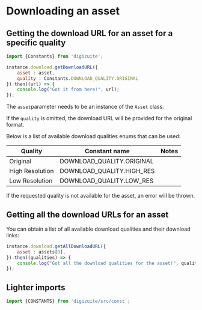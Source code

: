 # Downloading an asset 

## Getting the download URL for an asset for a specific quality

```js
import {Constants} from 'digizuite';

instance.download.getDownloadURL({
    asset : asset,
    quality : Constants.DOWNLOAD_QUALITY.ORIGINAL
}).then((url) => {
    console.log("Got it from here!", url);
});
```

The ```asset```parameter needs to be an instance of the ```Asset``` class. 

If the ```quality``` is omitted, the download URL will be provided for the original format.

Below is a list of available download qualities enums that can be used:

| Quality |Constant name | Notes |
|---------------|--------------------|-------|
| Original | DOWNLOAD_QUALITY.ORIGINAL | |
| High Resolution | DOWNLOAD_QUALITY.HIGH_RES | |
| Low Resolution | DOWNLOAD_QUALITY.LOW_RES | |

If the requested quality is not available for the asset, an error will be thrown.

## Getting all the download URLs for an asset

You can obtain a list of all available download qualities and their download links:

```js
instance.download.getAllDownloadURL({
    asset : assets[0],
}).then((qualities) => {
    console.log("Got all the download qualities for the asset!", qualities);
});
```

## Lighter imports
```js
import {CONSTANTS} from 'digizuite/src/const';
```